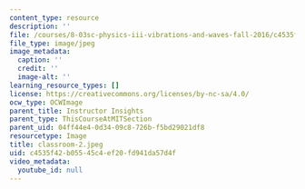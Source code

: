 ```yaml
---
content_type: resource
description: ''
file: /courses/8-03sc-physics-iii-vibrations-and-waves-fall-2016/c4535f42b05545c4ef20fd941da57d4f_classroom-2.jpeg
file_type: image/jpeg
image_metadata:
  caption: ''
  credit: ''
  image-alt: ''
learning_resource_types: []
license: https://creativecommons.org/licenses/by-nc-sa/4.0/
ocw_type: OCWImage
parent_title: Instructor Insights
parent_type: ThisCourseAtMITSection
parent_uid: 04ff44e4-0d34-09c8-726b-f5bd29021df8
resourcetype: Image
title: classroom-2.jpeg
uid: c4535f42-b055-45c4-ef20-fd941da57d4f
video_metadata:
  youtube_id: null
---
```

